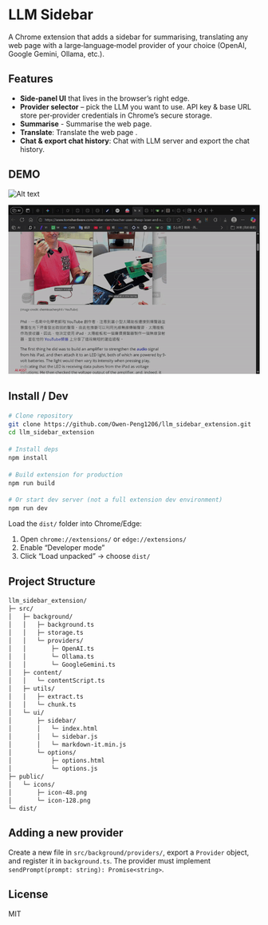 # LLM Sidebar

A Chrome extension that adds a sidebar for summarising, translating any web page with a large‑language‑model provider of your choice (OpenAI, Google Gemini, Ollama, etc.).

## Features

- **Side‑panel UI** that lives in the browser’s right edge.
- **Provider selector** – pick the LLM you want to use. API key & base URL store per‑provider credentials in Chrome’s secure storage.
- **Summarise** - Summarise the web page.
- **Translate**: Translate the web page .
- **Chat & export chat history**: Chat with LLM server and export the chat history.

## DEMO

![Alt text](./image/demo.gif "Demo")

![Alt text](./image/setting.gif "Setting")

## Install / Dev

```bash
# Clone repository
git clone https://github.com/Owen-Peng1206/llm_sidebar_extension.git
cd llm_sidebar_extension

# Install deps
npm install

# Build extension for production
npm run build

# Or start dev server (not a full extension dev environment)
npm run dev
```

Load the `dist/` folder into Chrome/Edge:

1. Open `chrome://extensions/` or `edge://extensions/` 
2. Enable “Developer mode”
3. Click “Load unpacked” → choose `dist/`

## Project Structure

```
llm_sidebar_extension/
├─ src/
│   ├─ background/
│   │   ├─ background.ts
│   │   ├─ storage.ts
│   │   └─ providers/
│   │       ├─ OpenAI.ts
│   │       └─ Ollama.ts
│   │       └─ GoogleGemini.ts
│   ├─ content/
│   │   └─ contentScript.ts
│   ├─ utils/
│   │   ├─ extract.ts
│   │   └─ chunk.ts
│   └─ ui/
│       ├─ sidebar/
│       │   └─ index.html
│       │   └─ sidebar.js
│       │   └─ markdown-it.min.js
│       └─ options/
│           ├─ options.html
│           └─ options.js
├─ public/
│   └─ icons/
│       ├─ icon-48.png
│       └─ icon-128.png
└─ dist/
```

## Adding a new provider

Create a new file in `src/background/providers/`, export a `Provider` object, and register it in `background.ts`.  The provider must implement `sendPrompt(prompt: string): Promise<string>`.

## License

MIT